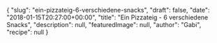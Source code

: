 {
    "slug": "ein-pizzateig-6-verschiedene-snacks",
    "draft": false,
    "date": "2018-01-15T20:27:00+00:00",
    "title": "Ein Pizzateig - 6 verschiedene Snacks",
    "description": null,
    "featuredImage": null,
    "author": "Gabi",
    "recipe": null
}

